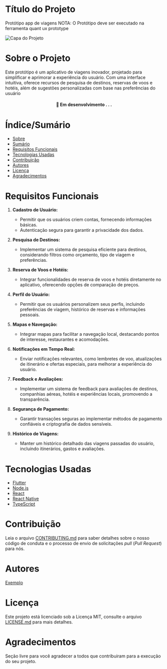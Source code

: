 # Título do Projeto
Protótipo app de viagens 
NOTA: O Protótipo deve ser executado na ferramenta quant ux prototype 

![Capa do Projeto](https://picsum.photos/850/280)

# Sobre o Projeto

Este protótipo é um aplicativo de viagens inovador, projetado para simplificar e aprimorar a experiência do usuário. Com uma interface intuitiva, oferece recursos de pesquisa de destinos, reservas de voos e hotéis, além de sugestões personalizadas com base nas preferências do usuário

<h4 align="center"> 
	🚧  Em desenvolvimento . . .
</h4>

# Índice/Sumário

* [Sobre](#sobre-o-projeto)
* [Sumário](#índice/sumário)
* [Requisitos Funcionais](#requisitos-funcionais)
* [Tecnologias Usadas](#tecnologias-usadas)
* [Contribuição](#contribuição)
* [Autores](#autores)
* [Licença](#licença)
* [Agradecimentos](#agradecimentos)


# Requisitos Funcionais 
1. **Cadastro de Usuário:**
   - Permitir que os usuários criem contas, fornecendo informações básicas.
   - Autenticação segura para garantir a privacidade dos dados.

2. **Pesquisa de Destinos:**
   - Implementar um sistema de pesquisa eficiente para destinos, considerando filtros como orçamento, tipo de viagem e preferências.

3. **Reserva de Voos e Hotéis:**
   - Integrar funcionalidades de reserva de voos e hotéis diretamente no aplicativo, oferecendo opções de comparação de preços.

4. **Perfil do Usuário:**
   - Permitir que os usuários personalizem seus perfis, incluindo preferências de viagem, histórico de reservas e informações pessoais.

5. **Mapas e Navegação:**
   - Integrar mapas para facilitar a navegação local, destacando pontos de interesse, restaurantes e acomodações.

   



6. **Notificações em Tempo Real:**
   - Enviar notificações relevantes, como lembretes de voo, atualizações de itinerário e ofertas especiais, para melhorar a experiência do usuário.

7. **Feedback e Avaliações:**
   - Implementar um sistema de feedback para avaliações de destinos, companhias aéreas, hotéis e experiências locais, promovendo a transparência.



8. **Segurança de Pagamento:**
    - Garantir transações seguras ao implementar métodos de pagamento confiáveis e criptografia de dados sensíveis.

9. **Histórico de Viagens:**
    - Manter um histórico detalhado das viagens passadas do usuário, incluindo itinerários, gastos e avaliações.

# Tecnologias Usadas

- [Flutter](https://flutter.dev/)
- [Node.js](https://nodejs.org/en/)
- [React](https://pt-br.reactjs.org/)
- [React Native](https://reactnative.dev/)
- [TypeScript](https://www.typescriptlang.org/)

# Contribuição

Leia o arquivo [CONTRIBUTING.md](CONTRIBUTING.md) para saber detalhes sobre o nosso código de conduta e o processo de envio de solicitações *pull* (*Pull Request*) para nós.

# Autores

[Exemplo](https://github.com/testing-library/react-testing-library#contributors)

# Licença

Este projeto está licenciado sob a Licença MIT,  consulte o arquivo [LICENSE.md](LICENSE.md) para mais detalhes.

# Agradecimentos

Seção livre para você agradecer a todos que contribuiram para a execução do seu projeto.
